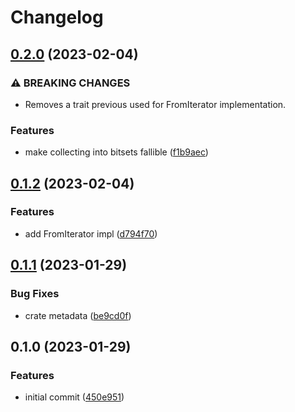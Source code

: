 # Changelog

## [0.2.0](https://github.com/YoloDev/bitarr/compare/bitarr-v0.1.2...bitarr-v0.2.0) (2023-02-04)


### ⚠ BREAKING CHANGES

* Removes a trait previous used for FromIterator implementation.

### Features

* make collecting into bitsets fallible ([f1b9aec](https://github.com/YoloDev/bitarr/commit/f1b9aec81d86a06d52d842d5fd9bf788d1fdff07))

## [0.1.2](https://github.com/YoloDev/bitarr/compare/bitarr-v0.1.1...bitarr-v0.1.2) (2023-02-04)


### Features

* add FromIterator impl ([d794f70](https://github.com/YoloDev/bitarr/commit/d794f70a27cead41d3161ab2e5afa685ba927fec))

## [0.1.1](https://github.com/YoloDev/bitarr/compare/bitarr-v0.1.0...bitarr-v0.1.1) (2023-01-29)


### Bug Fixes

* crate metadata ([be9cd0f](https://github.com/YoloDev/bitarr/commit/be9cd0fcbd8c40cb6d85e5b2b7d4c60845156fe0))

## 0.1.0 (2023-01-29)


### Features

* initial commit ([450e951](https://github.com/YoloDev/bitarr/commit/450e951234ac19ea12d201ac9dbe5b437711b9c9))

